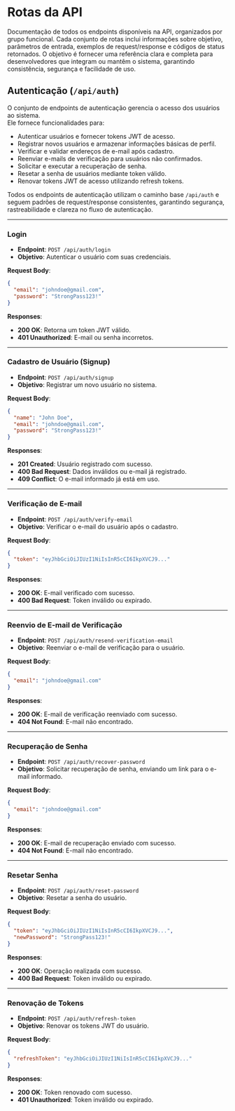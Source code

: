 # Rotas da API

Documentação de todos os endpoints disponíveis na API, organizados por grupo funcional.
Cada conjunto de rotas inclui informações sobre objetivo, parâmetros de entrada, exemplos de request/response e códigos de status retornados.
O objetivo é fornecer uma referência clara e completa para desenvolvedores que integram ou mantêm o sistema, garantindo consistência, segurança e facilidade de uso.

## **Autenticação** (`/api/auth`)

O conjunto de endpoints de autenticação gerencia o acesso dos usuários ao sistema.  
Ele fornece funcionalidades para:

- Autenticar usuários e fornecer tokens JWT de acesso.
- Registrar novos usuários e armazenar informações básicas de perfil.
- Verificar e validar endereços de e-mail após cadastro.
- Reenviar e-mails de verificação para usuários não confirmados.
- Solicitar e executar a recuperação de senha.
- Resetar a senha de usuários mediante token válido.
- Renovar tokens JWT de acesso utilizando refresh tokens.

Todos os endpoints de autenticação utilizam o caminho base `/api/auth` e seguem padrões de request/response consistentes, garantindo segurança, rastreabilidade e clareza no fluxo de autenticação.

---

### **Login**
- **Endpoint**: `POST /api/auth/login`  
- **Objetivo**: Autenticar o usuário com suas credenciais.

**Request Body**:

```json
{
  "email": "johndoe@gmail.com",
  "password": "StrongPass123!"
}
```

**Responses**:

* **200 OK**: Retorna um token JWT válido.
* **401 Unauthorized**: E-mail ou senha incorretos.

---

### **Cadastro de Usuário (Signup)**

* **Endpoint**: `POST /api/auth/signup`
* **Objetivo**: Registrar um novo usuário no sistema.

**Request Body**:

```json
{
  "name": "John Doe",
  "email": "johndoe@gmail.com",
  "password": "StrongPass123!"
}
```

**Responses**:

* **201 Created**: Usuário registrado com sucesso.
* **400 Bad Request**: Dados inválidos ou e-mail já registrado.
* **409 Conflict**: O e-mail informado já está em uso.

---

### **Verificação de E-mail**

* **Endpoint**: `POST /api/auth/verify-email`
* **Objetivo**: Verificar o e-mail do usuário após o cadastro.

**Request Body**:

```json
{
  "token": "eyJhbGciOiJIUzI1NiIsInR5cCI6IkpXVCJ9..."
}
```

**Responses**:

* **200 OK**: E-mail verificado com sucesso.
* **400 Bad Request**: Token inválido ou expirado.

---

### **Reenvio de E-mail de Verificação**

* **Endpoint**: `POST /api/auth/resend-verification-email`
* **Objetivo**: Reenviar o e-mail de verificação para o usuário.

**Request Body**:

```json
{
  "email": "johndoe@gmail.com"
}
```

**Responses**:

* **200 OK**: E-mail de verificação reenviado com sucesso.
* **404 Not Found**: E-mail não encontrado.

---

### **Recuperação de Senha**

* **Endpoint**: `POST /api/auth/recover-password`
* **Objetivo**: Solicitar recuperação de senha, enviando um link para o e-mail informado.

**Request Body**:

```json
{
  "email": "johndoe@gmail.com"
}
```

**Responses**:

* **200 OK**: E-mail de recuperação enviado com sucesso.
* **404 Not Found**: E-mail não encontrado.

---

### **Resetar Senha**

* **Endpoint**: `POST /api/auth/reset-password`
* **Objetivo**: Resetar a senha do usuário.

**Request Body**:

```json
{
  "token": "eyJhbGciOiJIUzI1NiIsInR5cCI6IkpXVCJ9...",
  "newPassword": "StrongPass123!"
}
```

**Responses**:

* **200 OK**: Operação realizada com sucesso.
* **400 Bad Request**: Token inválido ou expirado.

---

### **Renovação de Tokens**

* **Endpoint**: `POST /api/auth/refresh-token`
* **Objetivo**: Renovar os tokens JWT do usuário.

**Request Body**:

```json
{
  "refreshToken": "eyJhbGciOiJIUzI1NiIsInR5cCI6IkpXVCJ9..."
}
```

**Responses**:

* **200 OK**: Token renovado com sucesso.
* **401 Unauthorized**: Token inválido ou expirado.
